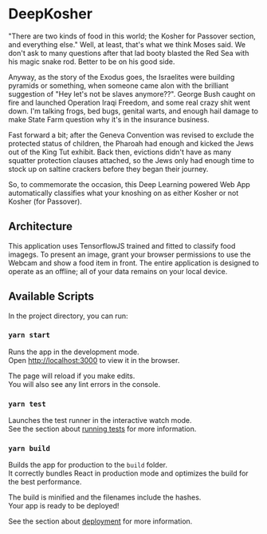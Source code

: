# DeepKosher

"There are two kinds of food in this world; the Kosher for Passover section, and everything else." Well, at least, that's what we think Moses said. We don't ask to many questions after that lad booty blasted the Red Sea with his magic snake rod. Better to be on his good side.

Anyway, as the story of the Exodus goes, the Israelites were building pyramids or something, when someone came alon with the brilliant suggestion of "Hey let's not be slaves anymore??". George Bush caught on fire and launched Operation Iraqi Freedom, and some real crazy shit went down. I'm talking frogs, bed bugs, genital warts, and enough hail damage to make State Farm question why it's in the insurance business.

Fast forward a bit; after the Geneva Convention was revised to exclude the protected status of children, the Pharoah had enough and kicked the Jews out of the King Tut exhibit. Back then, evictions didn't have as many squatter protection clauses attached, so the Jews only had enough time to stock up on saltine crackers before they began their journey.

So, to commemorate the occasion, this Deep Learning powered Web App automatically classifies what your knoshing on as either Kosher or not Kosher (for Passover).

## Architecture

This application uses TensorflowJS trained and fitted to classify food imagegs. To present an image, grant your browser permissions to use the Webcam and show a food item in front. The entire application is designed to operate as an offline; all of your data remains on your local device.

## Available Scripts

In the project directory, you can run:

### `yarn start`

Runs the app in the development mode.\
Open [http://localhost:3000](http://localhost:3000) to view it in the browser.

The page will reload if you make edits.\
You will also see any lint errors in the console.

### `yarn test`

Launches the test runner in the interactive watch mode.\
See the section about [running tests](https://facebook.github.io/create-react-app/docs/running-tests) for more information.

### `yarn build`

Builds the app for production to the `build` folder.\
It correctly bundles React in production mode and optimizes the build for the best performance.

The build is minified and the filenames include the hashes.\
Your app is ready to be deployed!

See the section about [deployment](https://facebook.github.io/create-react-app/docs/deployment) for more information.
